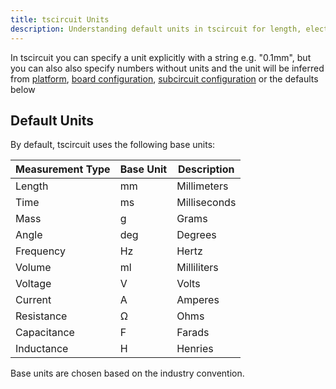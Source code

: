 ```yaml
---
title: tscircuit Units
description: Understanding default units in tscircuit for length, electrical properties, and other measurements.
---
```


In tscircuit you can specify a unit explicitly with a string e.g. "0.1mm", but
you can also also specify numbers without units and the unit will be inferred
from [platform](../guides/running-tscircuit/platform-configuration.md), [board configuration](../elements/board.mdx), [subcircuit configuration](../elements/subcircuit.mdx)
or the defaults below

## Default Units

By default, tscircuit uses the following base units:

| Measurement Type | Base Unit | Description  |
| ---------------- | --------- | ------------ |
| Length           | mm        | Millimeters  |
| Time             | ms        | Milliseconds |
| Mass             | g         | Grams        |
| Angle            | deg       | Degrees      |
| Frequency        | Hz        | Hertz        |
| Volume           | ml        | Milliliters  |
| Voltage          | V         | Volts        |
| Current          | A         | Amperes      |
| Resistance       | Ω         | Ohms         |
| Capacitance      | F         | Farads       |
| Inductance       | H         | Henries      |

Base units are chosen based on the industry convention.
